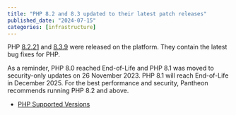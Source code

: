 ```yaml
---
title: "PHP 8.2 and 8.3 updated to their latest patch releases"
published_date: "2024-07-15"
categories: [infrastructure]
---
```

PHP [8.2.21](https://www.php.net/ChangeLog-8.php#8.2.21) and [8.3.9](https://www.php.net/ChangeLog-8.php#8.3.9) were released on the platform. They contain the latest bug fixes for PHP.

As a reminder, PHP 8.0 reached End-of-Life and PHP 8.1 was moved to security-only updates on 26 November 2023. PHP 8.1 will reach End-of-Life in December 2025. For the best performance and security, Pantheon recommends running PHP 8.2 and above.

* [PHP Supported Versions](https://www.php.net/supported-versions.php)
